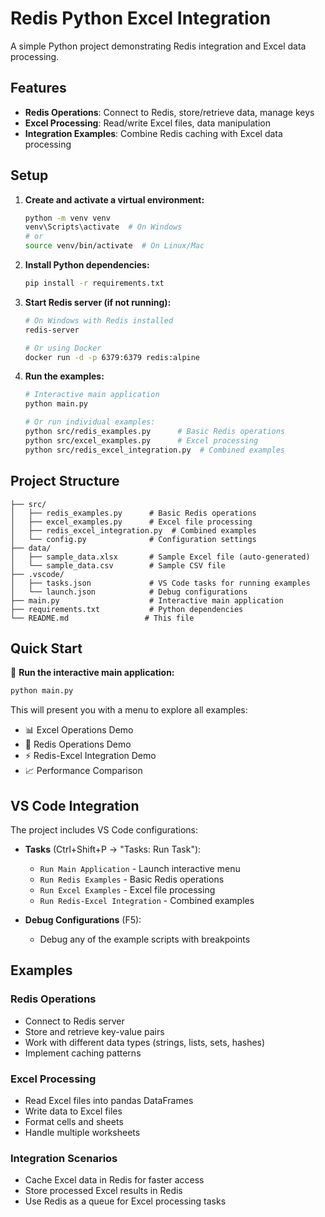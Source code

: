 # Redis Python Excel Integration

A simple Python project demonstrating Redis integration and Excel data processing.

## Features

- **Redis Operations**: Connect to Redis, store/retrieve data, manage keys
- **Excel Processing**: Read/write Excel files, data manipulation
- **Integration Examples**: Combine Redis caching with Excel data processing

## Setup

1. **Create and activate a virtual environment:**
   ```bash
   python -m venv venv
   venv\Scripts\activate  # On Windows
   # or
   source venv/bin/activate  # On Linux/Mac
   ```

2. **Install Python dependencies:**
   ```bash
   pip install -r requirements.txt
   ```

3. **Start Redis server (if not running):**
   ```bash
   # On Windows with Redis installed
   redis-server
   
   # Or using Docker
   docker run -d -p 6379:6379 redis:alpine
   ```

4. **Run the examples:**
   ```bash
   # Interactive main application
   python main.py
   
   # Or run individual examples:
   python src/redis_examples.py      # Basic Redis operations
   python src/excel_examples.py      # Excel processing
   python src/redis_excel_integration.py  # Combined examples
   ```

## Project Structure

```
├── src/
│   ├── redis_examples.py      # Basic Redis operations
│   ├── excel_examples.py      # Excel file processing
│   ├── redis_excel_integration.py  # Combined examples
│   └── config.py              # Configuration settings
├── data/
│   ├── sample_data.xlsx       # Sample Excel file (auto-generated)
│   └── sample_data.csv        # Sample CSV file
├── .vscode/
│   ├── tasks.json             # VS Code tasks for running examples
│   └── launch.json            # Debug configurations
├── main.py                    # Interactive main application
├── requirements.txt           # Python dependencies
└── README.md                 # This file
```

## Quick Start

🚀 **Run the interactive main application:**
```bash
python main.py
```

This will present you with a menu to explore all examples:
- 📊 Excel Operations Demo
- 🔗 Redis Operations Demo  
- ⚡ Redis-Excel Integration Demo
- 📈 Performance Comparison

## VS Code Integration

The project includes VS Code configurations:
- **Tasks** (Ctrl+Shift+P → "Tasks: Run Task"):
  - `Run Main Application` - Launch interactive menu
  - `Run Redis Examples` - Basic Redis operations
  - `Run Excel Examples` - Excel file processing
  - `Run Redis-Excel Integration` - Combined examples

- **Debug Configurations** (F5):
  - Debug any of the example scripts with breakpoints

## Examples

### Redis Operations
- Connect to Redis server
- Store and retrieve key-value pairs
- Work with different data types (strings, lists, sets, hashes)
- Implement caching patterns

### Excel Processing
- Read Excel files into pandas DataFrames
- Write data to Excel files
- Format cells and sheets
- Handle multiple worksheets

### Integration Scenarios
- Cache Excel data in Redis for faster access
- Store processed Excel results in Redis
- Use Redis as a queue for Excel processing tasks
